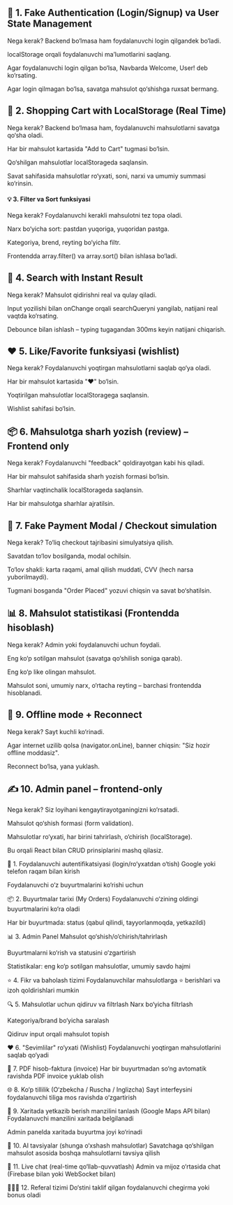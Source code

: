 ## 🔁 1. Fake Authentication (Login/Signup) va User State Management
Nega kerak? Backend bo‘lmasa ham foydalanuvchi login qilgandek bo‘ladi.

localStorage orqali foydalanuvchi ma’lumotlarini saqlang.

Agar foydalanuvchi login qilgan bo‘lsa, Navbarda Welcome, User! deb ko‘rsating.

Agar login qilmagan bo‘lsa, savatga mahsulot qo‘shishga ruxsat bermang.

## 🛒 2. Shopping Cart with LocalStorage (Real Time)
Nega kerak? Backend bo‘lmasa ham, foydalanuvchi mahsulotlarni savatga qo‘sha oladi.

Har bir mahsulot kartasida "Add to Cart" tugmasi bo‘lsin.

Qo‘shilgan mahsulotlar localStorageda saqlansin.

Savat sahifasida mahsulotlar ro‘yxati, soni, narxi va umumiy summasi ko‘rinsin.

####  💡 3. Filter va Sort funksiyasi
Nega kerak? Foydalanuvchi kerakli mahsulotni tez topa oladi.

Narx bo‘yicha sort: pastdan yuqoriga, yuqoridan pastga.

Kategoriya, brend, reyting bo‘yicha filtr.

Frontendda array.filter() va array.sort() bilan ishlasa bo‘ladi.

## 🔎 4. Search with Instant Result
Nega kerak? Mahsulot qidirishni real va qulay qiladi.

Input yozilishi bilan onChange orqali searchQueryni yangilab, natijani real vaqtda ko‘rsating.

Debounce bilan ishlash – typing tugagandan 300ms keyin natijani chiqarish.

## ❤️ 5. Like/Favorite funksiyasi (wishlist)
Nega kerak? Foydalanuvchi yoqtirgan mahsulotlarni saqlab qo‘ya oladi.

Har bir mahsulot kartasida "❤️" bo‘lsin.

Yoqtirilgan mahsulotlar localStoragega saqlansin.

Wishlist sahifasi bo‘lsin.

## 📦 6. Mahsulotga sharh yozish (review) – Frontend only
Nega kerak? Foydalanuvchi "feedback" qoldirayotgan kabi his qiladi.

Har bir mahsulot sahifasida sharh yozish formasi bo‘lsin.

Sharhlar vaqtinchalik localStorageda saqlansin.

Har bir mahsulotga sharhlar ajratilsin.

## 🧾 7. Fake Payment Modal / Checkout simulation
Nega kerak? To‘liq checkout tajribasini simulyatsiya qilish.

Savatdan to‘lov bosilganda, modal ochilsin.

To‘lov shakli: karta raqami, amal qilish muddati, CVV (hech narsa yuborilmaydi).

Tugmani bosganda "Order Placed" yozuvi chiqsin va savat bo‘shatilsin.

## 📊 8. Mahsulot statistikasi (Frontendda hisoblash)
Nega kerak? Admin yoki foydalanuvchi uchun foydali.

Eng ko‘p sotilgan mahsulot (savatga qo‘shilish soniga qarab).

Eng ko‘p like olingan mahsulot.

Mahsulot soni, umumiy narx, o‘rtacha reyting – barchasi frontendda hisoblanadi.

## 🧠 9. Offline mode + Reconnect
Nega kerak? Sayt kuchli ko‘rinadi.

Agar internet uzilib qolsa (navigator.onLine), banner chiqsin: "Siz hozir offline moddasiz".

Reconnect bo‘lsa, yana yuklash.

## ✍️ 10. Admin panel – frontend-only
Nega kerak? Siz loyihani kengaytirayotganingizni ko‘rsatadi.

Mahsulot qo‘shish formasi (form validation).

Mahsulotlar ro‘yxati, har birini tahrirlash, o‘chirish (localStorage).

Bu orqali React bilan CRUD prinsiplarini mashq qilasiz.

<!-- ----------------------------------------------------------------------- -->


















🔐 1. Foydalanuvchi autentifikatsiyasi (login/ro‘yxatdan o‘tish)
Google yoki telefon raqam bilan kirish

Foydalanuvchi o‘z buyurtmalarini ko‘rishi uchun

📦 2. Buyurtmalar tarixi (My Orders)
Foydalanuvchi o‘zining oldingi buyurtmalarini ko‘ra oladi

Har bir buyurtmada: status (qabul qilindi, tayyorlanmoqda, yetkazildi)

📊 3. Admin Panel
Mahsulot qo‘shish/o‘chirish/tahrirlash

Buyurtmalarni ko‘rish va statusini o‘zgartirish

Statistikalar: eng ko‘p sotilgan mahsulotlar, umumiy savdo hajmi

⭐ 4. Fikr va baholash tizimi
Foydalanuvchilar mahsulotlarga ⭐ berishlari va izoh qoldirishlari mumkin

🔍 5. Mahsulotlar uchun qidiruv va filtrlash
Narx bo‘yicha filtrlash

Kategoriya/brand bo‘yicha saralash

Qidiruv input orqali mahsulot topish

❤️ 6. "Sevimlilar" ro‘yxati (Wishlist)
Foydalanuvchi yoqtirgan mahsulotlarini saqlab qo‘yadi

🧾 7. PDF hisob-faktura (invoice)
Har bir buyurtmadan so‘ng avtomatik ravishda PDF invoice yuklab olish

🌐 8. Ko‘p tillilik (O‘zbekcha / Ruscha / Inglizcha)
Sayt interfeysini foydalanuvchi tiliga mos ravishda o‘zgartirish

📍 9. Xaritada yetkazib berish manzilini tanlash (Google Maps API bilan)
Foydalanuvchi manzilini xaritada belgilanadi

Admin panelda xaritada buyurtma joyi ko‘rinadi

🧠 10. AI tavsiyalar (shunga o‘xshash mahsulotlar)
Savatchaga qo‘shilgan mahsulot asosida boshqa mahsulotlarni tavsiya qilish

💬 11. Live chat (real-time qo‘llab-quvvatlash)
Admin va mijoz o‘rtasida chat (Firebase bilan yoki WebSocket bilan)

🧑‍🤝‍🧑 12. Referal tizimi
Do‘stini taklif qilgan foydalanuvchi chegirma yoki bonus oladi

